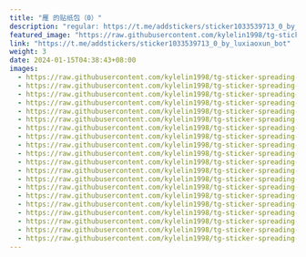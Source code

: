 ```yaml
---
title: "雁 的贴纸包（0）"
description: "regular: https://t.me/addstickers/sticker1033539713_0_by_luxiaoxun_bot"
featured_image: "https://raw.githubusercontent.com/kylelin1998/tg-sticker-spreading-worldwide-images/main/img/246bc1ab-6f5c-45c4-ab7e-64af56fc0ac2.jpg"
link: "https://t.me/addstickers/sticker1033539713_0_by_luxiaoxun_bot"
weight: 3
date: 2024-01-15T04:38:43+08:00
images:
  - https://raw.githubusercontent.com/kylelin1998/tg-sticker-spreading-worldwide-images/main/img/246bc1ab-6f5c-45c4-ab7e-64af56fc0ac2.jpg
  - https://raw.githubusercontent.com/kylelin1998/tg-sticker-spreading-worldwide-images/main/img/a66fdadf-c0b4-4270-86e4-04c2ed38de2d.jpg
  - https://raw.githubusercontent.com/kylelin1998/tg-sticker-spreading-worldwide-images/main/img/1f6fd521-b107-4ce0-98c7-9428ec322311.jpg
  - https://raw.githubusercontent.com/kylelin1998/tg-sticker-spreading-worldwide-images/main/img/46747173-a28a-46ae-b364-a63285f47bbd.jpg
  - https://raw.githubusercontent.com/kylelin1998/tg-sticker-spreading-worldwide-images/main/img/a934f1f8-095e-47b7-9553-78a0d1c17a62.jpg
  - https://raw.githubusercontent.com/kylelin1998/tg-sticker-spreading-worldwide-images/main/img/ba63491e-f6dc-49d5-a48e-6a150dd292c0.jpg
  - https://raw.githubusercontent.com/kylelin1998/tg-sticker-spreading-worldwide-images/main/img/48cfa82a-e3c6-4a11-a50b-9e539eab7393.jpg
  - https://raw.githubusercontent.com/kylelin1998/tg-sticker-spreading-worldwide-images/main/img/ab15aa54-49eb-42fc-a20f-610dc2262b93.jpg
  - https://raw.githubusercontent.com/kylelin1998/tg-sticker-spreading-worldwide-images/main/img/bab27d5b-61b5-4150-b935-84bc7e9f2317.jpg
  - https://raw.githubusercontent.com/kylelin1998/tg-sticker-spreading-worldwide-images/main/img/4ba5d713-67e5-4593-9089-076c712c8867.jpg
  - https://raw.githubusercontent.com/kylelin1998/tg-sticker-spreading-worldwide-images/main/img/d3ad5294-3e05-4d9e-b1cf-a3e47a53d597.jpg
  - https://raw.githubusercontent.com/kylelin1998/tg-sticker-spreading-worldwide-images/main/img/f190a7c5-f0b7-42f8-b072-ac61667513ba.jpg
  - https://raw.githubusercontent.com/kylelin1998/tg-sticker-spreading-worldwide-images/main/img/51d923ba-9116-43a1-b849-79f874e4daf5.jpg
  - https://raw.githubusercontent.com/kylelin1998/tg-sticker-spreading-worldwide-images/main/img/3432536b-61c7-4904-8fa2-619576fc1d07.jpg
  - https://raw.githubusercontent.com/kylelin1998/tg-sticker-spreading-worldwide-images/main/img/09448f12-29f9-478b-a886-013e46438468.jpg
  - https://raw.githubusercontent.com/kylelin1998/tg-sticker-spreading-worldwide-images/main/img/0b3458e7-f81e-4048-b0d9-b76188f09dcd.jpg
  - https://raw.githubusercontent.com/kylelin1998/tg-sticker-spreading-worldwide-images/main/img/68f14e58-97b5-4320-9b15-448510002894.jpg
  - https://raw.githubusercontent.com/kylelin1998/tg-sticker-spreading-worldwide-images/main/img/5cc11587-4ad2-4de0-87fc-02ddd9a3d786.jpg
  - https://raw.githubusercontent.com/kylelin1998/tg-sticker-spreading-worldwide-images/main/img/1f162fd9-9985-4a51-ab0f-28f94ef46f1e.jpg
  - https://raw.githubusercontent.com/kylelin1998/tg-sticker-spreading-worldwide-images/main/img/eb4877a9-7107-4c1d-a314-be362a48ff43.jpg
---
```

